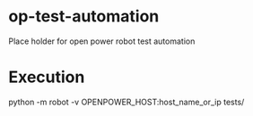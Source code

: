 # op-test-automation
Place holder for open power robot test automation

# Execution
python -m robot -v  OPENPOWER_HOST:host_name_or_ip   tests/
